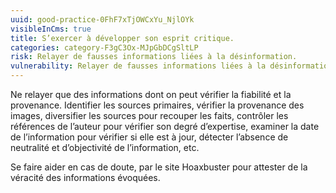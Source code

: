 ```yaml
---
uuid: good-practice-0FhF7xTjOWCxYu_NjlOYk
visibleInCms: true
title: S’exercer à développer son esprit critique.
categories: category-F3gC3Ox-MJpGbDCgSltLP
risk: Relayer de fausses informations liées à la désinformation.
vulnerability: Relayer de fausses informations liées à la désinformation.
---
```

Ne relayer que des informations dont on peut vérifier la fiabilité et la provenance. Identifier les sources primaires, vérifier la provenance des images, diversifier les sources pour recouper les faits, contrôler les références de l’auteur pour vérifier son degré d’expertise, examiner la date de l’information pour vérifier si elle est à jour, détecter l’absence de neutralité et d’objectivité de l’information, etc. 

Se faire aider en cas de doute, par le site Hoaxbuster pour attester de la véracité des informations évoquées.
